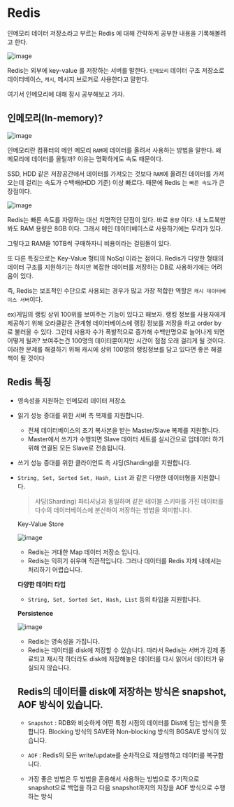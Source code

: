 
# Redis

  인메모리 데이터 저장소라고 부르는 Redis 에 대해 간략하게 공부한 내용을 기록해볼려고 한다.
  
  ![image](https://img1.daumcdn.net/thumb/R1280x0/?scode=mtistory2&fname=https%3A%2F%2Fblog.kakaocdn.net%2Fdn%2FbrCdyD%2FbtqWBAZA5rE%2FPgs4thI67EvRWDRis29Jgk%2Fimg.png)
  
  Redis는 외부에 key-value 를 저장하는 서버를 말한다. `인메모리` 데이터 구조 저장소로 데이터베이스, `캐시`, 메시지 브로커로 사용한다고 말한다.


 여기서 인메모리에 대해 잠시 공부해보고 가자.
 
 ## 인메모리(In-memory)?
 
 ![image](https://img1.daumcdn.net/thumb/R1280x0/?scode=mtistory2&fname=https%3A%2F%2Fblog.kakaocdn.net%2Fdn%2FBcwuU%2FbtqWKYSRi5Q%2FjRblmXQlGtIdD4nURFkHWk%2Fimg.png)
 
 인메모리란 컴퓨터의 메인 메모리 `RAM`에 데이터를 올려서 사용하는 방법을 말한다. 왜 메모리에 데이터를 올릴까? 이유는 명확하게도 속도 때문이다.
 
 SSD, HDD 같은 저장공간에서 데이터를 가져오는 것보다 `RAM`에 올려진 데이터를 가져오는데 걸리는 속도가 수백배(HDD 기준) 이상 빠르다. 때문에 Redis 는 `빠른 속도`가 큰 장점이다.
 
 ![image](https://img1.daumcdn.net/thumb/R1280x0/?scode=mtistory2&fname=https%3A%2F%2Fblog.kakaocdn.net%2Fdn%2FcJNBig%2FbtqWzsOg5he%2FX3tHPGyI7obqDSlc9LDokk%2Fimg.png)
 
 Redis는 빠른 속도를 자랑하는 대신 치명적인 단점이 있다. 바로 `용량` 이다. 내 노트북만 봐도 RAM 용량은 8GB 이다. 그래서 메인 데이터베이스로 사용하기에는 무리가 있다.
 
 그렇다고 RAM을 10TB씩 구매하자니 비용이라는 걸림돌이 있다.
 
 또 다른 특징으로는 Key-Value 형티의 NoSql 이라는 점이다. Redis가 다양한 형태의 데이터 구조를 지원하기는 하지만 복잡한 데이터를 저장하는 DB로 사용하기에는 어려움이 있다.
 
 즉, Redis는 보조적인 수단으로 사용되는 경우가 많고 가장 적합한 역할은 `캐시 데이터베이스 서버`이다.
 
 ex)게임의 랭킹 상위 100위를 보여주는 기능이 있다고 해보자. 랭킹 정보를 사용자에게 제공하기 위해 오라클같은 관계형 데이터베이스에 랭킹 정보를 저장을 하고 order by 로 불러올 수 있다. 
 그런데 사용자 수가 폭발적으로 증가해 수백만명으로 늘어나게 되면 어떻게 될까? 보여주는건 100명의 데이터뿐이지만 시간이 점점 오래 걸리게 될 것이다.
 이러한 문제를 해결하기 위해 캐시에 상위 100명의 랭킹정보를 담고 있다면 좋은 해결책이 될 것이다
 
 
 
 ## Redis 특징
 
  - 영속성을 지원하는 인메모리 데이터 저장소
  - 읽기 성능 증대를 위한 서버 측 복제를 지원합니다.
    - 전체 데이터베이스의 초기 복사본을 받는 Master/Slave 복제를 지원합니다.
    - Master에서 쓰기가 수행되면 Slave 데이터 세트를 실시간으로 업데이터 하기 위해 연결된 모든 Slave로 전송됩니다.
  - 쓰기 성능 증대를 위한 클라이언트 측 샤딩(Sharding)을 지원합니다.
  - `String, Set, Sorted Set, Hash, List` 과 같은 다양한 데이터형을 지원합니다.
  
    > 샤딩(Sharding)
      파티셔닝과 동일하며 같은 테이블 스키마를 가진 데이터를 다수의 데이터베이스에 분산하여 저장하는 방법을 의미합니다.
      
    Key-Value Store
    
    ![image](https://user-images.githubusercontent.com/42582516/133774329-00ddf3c0-a24e-40b0-9dd8-460616ea5400.png)
        
       - Redis는 거대한 Map 데이터 저장소 입니다.
       - Redis는 익히기 쉬우며 직관적입니다. 그러나 데이터를 Redis 자체 내에서는 처리하기 어렵습니다.
   
    __다양한 데이터 타입__
    
    - `String, Set, Sorted Set, Hash, List` 등의 타입을 지원합니다.


    __Persistence__
    
    ![image](https://user-images.githubusercontent.com/42582516/133775761-c7644499-ae6f-4aa8-bd25-8208780c41e0.png)
    
    
    - Redis는 영속성을 가집니다.
    - Redis는 데이터를 disk에 저장할 수 있습니다. 따라서 Redis는 서버가 강제 종료되고 재시작 하더라도 disk에 저장해놓은 데이터를 다시 읽어서 데이터가 유실되지 않습니다.
    
    
    ## Redis의 데이터를 disk에 저장하는 방식은 snapshot, AOF 방식이 있습니다.
    
    - `Snapshot` : RDB와 비슷하게 어떤 특정 시점의 데이터를 Dist에 담는 방식을 뜻합니다. Blocking 방식의 SAVE와 Non-blocking 방식의 BGSAVE 방식이 있습니다.
    - `AOF` : Redis의 모든 write/update를 순차적으로 재실행하고 데이터를 복구합니다.
    
    - 가장 좋은 방법은 두 방법을 혼용해서 사용하는 방법으로 주기적으로 snapshot으로 백업을 하고 다음 snapshot까지의 저장을 AOF 방식으로 수행하는 방식

